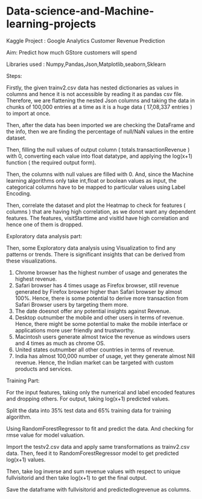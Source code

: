 # Data-science-and-Machine-learning-projects
Kaggle Project :  Google Analytics Customer Revenue Prediction

Aim: Predict how much GStore customers will spend

Libraries used : Numpy,Pandas,Json,Matplotlib,seaborn,Sklearn

Steps:

Firstly, the given trainv2.csv data has nested dictionaries as values in columns and hence it is not accessible by reading it as pandas csv file. Therefore, we are flattening the nested Json columns and taking the data in chunks of 100,000 entries at a time as it is a huge data ( 17,08,337 entries ) to import at once.

Then, after the data has been imported we are checking the DataFrame and the info, then we are finding the percentage of null/NaN values in the entire dataset.

Then, filling the null values of output column ( totals.transactionRevenue ) with 0, converting each value into float datatype, and applying the log(x+1) function ( the required output form). 

Then, the columns with null values are filled with 0. And, since the Machine learning algorithms only take int,float or boolean values as input, the categorical columns have to be mapped to particular values using Label Encoding.

Then, correlate the dataset and plot the Heatmap to check for features ( columns ) that are having high correlation, as we donot want any dependent features. The features, visitStarttime and visitId have high correlation and hence one of them is dropped.

Exploratory data analysis part:

Then, some Exploratory data analysis using Visualization to find any patterns or trends. There is significant insights that can be derived from these visualizations.
1. Chrome browser has the highest number of usage and generates the highest revenue. 
2. Safari browser has 4 times usage as Firefox browser, still revenue generated by Firefox browser higher than Safari browser by almost 100%. Hence, there is some potential to derive more transaction from Safari Browser users by targeting them more.
3. The date doesnot offer any potential insights against Revenue.
4. Desktop outnumber the mobile and other users in terms of revenue. Hence, there might be some potential to make the mobile interface or applications more user friendly and trustworthy.
5. Macintosh users generate almost twice the revenue as windows users and 4 times as much as chrome OS.
6. United states outnumber all other countries in terms of revenue.
7. India has almost 100,000 number of usage, yet they generate almost Nill revenue. Hence, the Indian market can be targeted with custom products and services.

Training Part:

For the input features, taking only the numerical and label encoded features and dropping others. For output, taking log(x+1) predicted values.

Split the data into 35% test data and 65% training data for training algorithm.

Using RandomForestRegressor to fit and predict the data. And checking for rmse value for model valuation.

Import the testv2.csv data and apply same transformations as trainv2.csv data. Then, feed it to RandomForestRegressor model to get predicted log(x+1) values.

Then, take log inverse and sum revenue values with respect to unique fullvisitorid and then take log(x+1) to get the final output.

Save the dataframe with fullvisitorid and predictedlogrevenue as columns.




